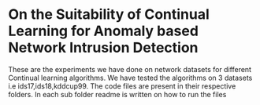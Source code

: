 # On the Suitability of Continual Learning for Anomaly based Network Intrusion Detection

These are the experiments we have done on network datasets for different Continual learning algorithms. We have tested the algorithms on 3 datasets i.e ids17,ids18,kddcup99. The code files are present in their respective folders. In each sub folder readme is written on how to run the files